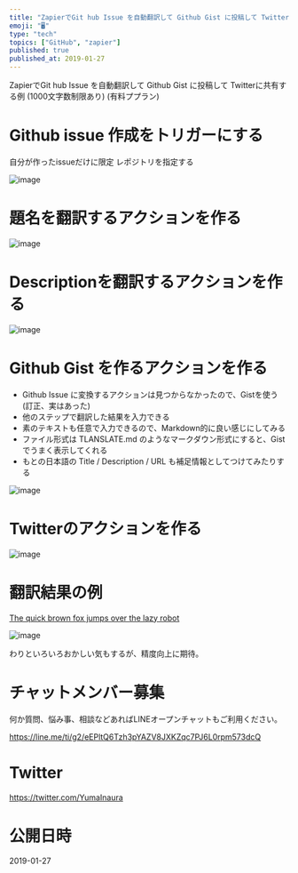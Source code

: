 ```yaml
---
title: "ZapierでGit hub Issue を自動翻訳して Github Gist に投稿して Twitterに共有する例 (1000文字数制"
emoji: "🖥"
type: "tech"
topics: ["GitHub", "zapier"]
published: true
published_at: 2019-01-27
---
```


ZapierでGit hub Issue を自動翻訳して Github Gist に投稿して Twitterに共有する例 (1000文字数制限あり) (有料ププラン)


# Github issue 作成をトリガーにする

自分が作ったissueだけに限定
レポジトリを指定する

![image](https://user-images.githubusercontent.com/13635059/51799599-491a9c00-2266-11e9-9a27-a2581fe610cc.png)

# 題名を翻訳するアクションを作る

![image](https://user-images.githubusercontent.com/13635059/51799603-5f285c80-2266-11e9-8da1-f0b9b6b2575a.png)

# Descriptionを翻訳するアクションを作る

![image](https://user-images.githubusercontent.com/13635059/51799614-6fd8d280-2266-11e9-8f8d-a26bb4e276a6.png)

# Github Gist を作るアクションを作る

- Github Issue に変換するアクションは見つからなかったので、Gistを使う (訂正、実はあった)
- 他のステップで翻訳した結果を入力できる
- 素のテキストも任意で入力できるので、Markdown的に良い感じにしてみる
- ファイル形式は TLANSLATE.md のようなマークダウン形式にすると、Gistでうまく表示してくれる
- もとの日本語の Title / Description / URL も補足情報としてつけてみたりする


![image](https://user-images.githubusercontent.com/13635059/51799622-82eba280-2266-11e9-8864-41cc9e94baec.png)

# Twitterのアクションを作る

![image](https://user-images.githubusercontent.com/13635059/51799634-cb0ac500-2266-11e9-8799-03200e5f3ef6.png)

# 翻訳結果の例

[The quick brown fox jumps over the lazy robot](https://gist.github.com/YumaInaura/e49c44af68ea0cbc575c2b2d862f7705)


![image](https://user-images.githubusercontent.com/13635059/51799658-2a68d500-2267-11e9-8401-a7388582dbec.png)

わりといろいろおかしい気もするが、精度向上に期待。










<!-- Update From Qiita API -->

# チャットメンバー募集


何か質問、悩み事、相談などあればLINEオープンチャットもご利用ください。

https://line.me/ti/g2/eEPltQ6Tzh3pYAZV8JXKZqc7PJ6L0rpm573dcQ





# Twitter


https://twitter.com/YumaInaura


<!-- Update From Qiita API -->



# 公開日時

2019-01-27

